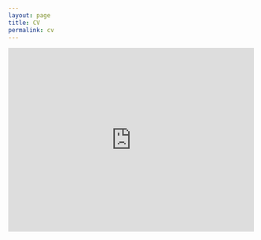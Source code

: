 ```yaml
---
layout: page
title: CV
permalink: cv
---
```


<embed src="http://https://nicolasanaia.github.io/tailpages/assets/CVNicolasAnaia.pdf" width="500" height="375" 
 type="application/pdf">